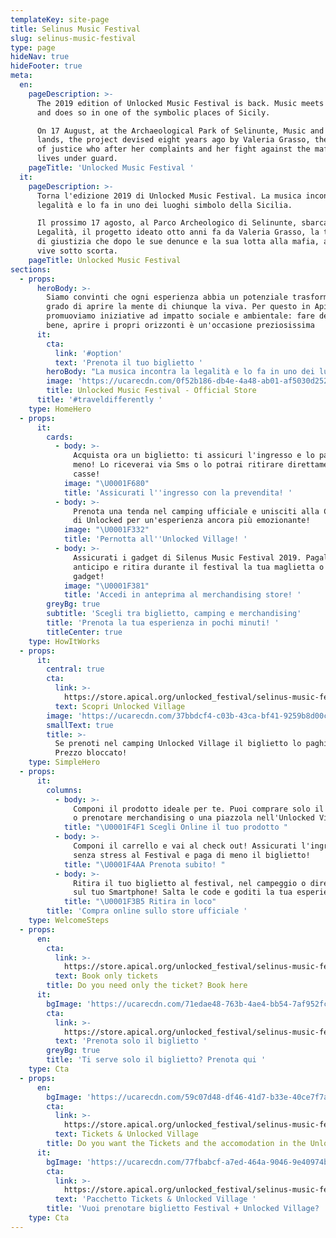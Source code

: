 ```yaml
---
templateKey: site-page
title: Selinus Music Festival
slug: selinus-music-festival
type: page
hideNav: true
hideFooter: true
meta:
  en:
    pageDescription: >-
      The 2019 edition of Unlocked Music Festival is back. Music meets legality
      and does so in one of the symbolic places of Sicily.

      On 17 August, at the Archaeological Park of Selinunte, Music and Legality
      lands, the project devised eight years ago by Valeria Grasso, the witness
      of justice who after her complaints and her fight against the mafia, today
      lives under guard.
    pageTitle: 'Unlocked Music Festival '
  it:
    pageDescription: >-
      Torna l'edizione 2019 di Unlocked Music Festival. La musica incontra la
      legalità e lo fa in uno dei luoghi simbolo della Sicilia.

      Il prossimo 17 agosto, al Parco Archeologico di Selinunte, sbarca Musica e
      Legalità, il progetto ideato otto anni fa da Valeria Grasso, la testimone
      di giustizia che dopo le sue denunce e la sua lotta alla mafia, ad oggi
      vive sotto scorta. 
    pageTitle: Unlocked Music Festival
sections:
  - props:
      heroBody: >-
        Siamo convinti che ogni esperienza abbia un potenziale trasformativo in
        grado di aprire la mente di chiunque la viva. Per questo in Apical
        promuoviamo iniziative ad impatto sociale e ambientale: fare del bene fa
        bene, aprire i propri orizzonti è un'occasione preziosissima
      it:
        cta:
          link: '#option'
          text: 'Prenota il tuo biglietto '
        heroBody: "La musica incontra la legalità e lo fa in uno dei luoghi simbolo della Sicilia.\r\nIl 17 agosto, al Parco Archeologico di Selinunte, sbarca Musica e Legalità: special guest CARL COX "
        image: 'https://ucarecdn.com/0f52b186-db4e-4a48-ab01-af5030d25221/'
        title: Unlocked Music Festival - Official Store
      title: '#traveldifferently '
    type: HomeHero
  - props:
      it:
        cards:
          - body: >-
              Acquista ora un biglietto: ti assicuri l'ingresso e lo paghi di
              meno! Lo riceverai via Sms o lo potrai ritirare direttamente alle
              casse! 
            image: "\U0001F680"
            title: 'Assicurati l''ingresso con la prevendita! '
          - body: >-
              Prenota una tenda nel camping ufficiale e unisciti alla Community
              di Unlocked per un'esperienza ancora più emozionante! 
            image: "\U0001F332"
            title: 'Pernotta all''Unlocked Village! '
          - body: >-
              Assicurati i gadget di Silenus Music Festival 2019. Pagali in
              anticipo e ritira durante il festival la tua maglietta o il tuo
              gadget! 
            image: "\U0001F381"
            title: 'Accedi in anteprima al merchandising store! '
        greyBg: true
        subtitle: 'Scegli tra biglietto, camping e merchandising'
        title: 'Prenota la tua esperienza in pochi minuti! '
        titleCenter: true
    type: HowItWorks
  - props:
      it:
        central: true
        cta:
          link: >-
            https://store.apical.org/unlocked_festival/selinus-music-festival.html
          text: Scopri Unlocked Village
        image: 'https://ucarecdn.com/37bbdcf4-c03b-43ca-bf41-9259b8d00c7b/'
        smallText: true
        title: >-
          Se prenoti nel camping Unlocked Village il biglietto lo paghi 23 euro.
          Prezzo bloccato! 
    type: SimpleHero
  - props:
      it:
        columns:
          - body: >-
              Componi il prodotto ideale per te. Puoi comprare solo il biglietto
              o prenotare merchandising o una piazzola nell'Unlocked Village
            title: "\U0001F4F1 Scegli Online il tuo prodotto "
          - body: >-
              Componi il carrello e vai al check out! Assicurati l'ingresso
              senza stress al Festival e paga di meno il biglietto! 
            title: "\U0001F4AA Prenota subito! "
          - body: >-
              Ritira il tuo biglietto al festival, nel campeggio o direttamente
              sul tuo Smartphone! Salta le code e goditi la tua esperienza! 
            title: "\U0001F3B5 Ritira in loco"
        title: 'Compra online sullo store ufficiale '
    type: WelcomeSteps
  - props:
      en:
        cta:
          link: >-
            https://store.apical.org/unlocked_festival/selinus-music-festival-ticket.html 
          text: Book only tickets
        title: Do you need only the ticket? Book here
      it:
        bgImage: 'https://ucarecdn.com/71edae48-763b-4ae4-bb54-7af952fcbbf8/'
        cta:
          link: >-
            https://store.apical.org/unlocked_festival/selinus-music-festival-ticket.html
          text: 'Prenota solo il biglietto '
        greyBg: true
        title: 'Ti serve solo il biglietto? Prenota qui '
    type: Cta
  - props:
      en:
        bgImage: 'https://ucarecdn.com/59c07d48-df46-41d7-b33e-40ce7f7a9a3b/'
        cta:
          link: >-
            https://store.apical.org/unlocked_festival/selinus-music-festival.html
          text: Tickets & Unlocked Village
        title: Do you want the Tickets and the accomodation in the Unlocked Village?
      it:
        bgImage: 'https://ucarecdn.com/77fbabcf-a7ed-464a-9046-9e40974b4a65/'
        cta:
          link: >-
            https://store.apical.org/unlocked_festival/selinus-music-festival.html
          text: 'Pacchetto Tickets & Unlocked Village '
        title: 'Vuoi prenotare biglietto Festival + Unlocked Village? '
    type: Cta
---
```


